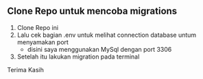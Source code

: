 
## Clone Repo untuk mencoba migrations
1. Clone Repo ini
2. Lalu cek bagian .env untuk melihat connection database untum menyamakan port
   - disini saya menggunakan MySql dengan port 3306
3. Setelah itu lakukan migration pada terminal

Terima Kasih
